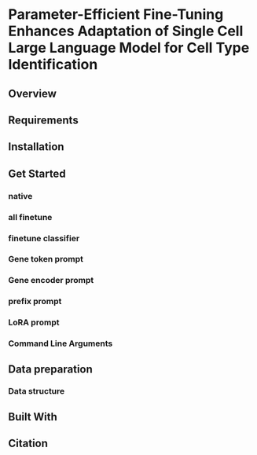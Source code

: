 # Parameter-Efficient Fine-Tuning Enhances Adaptation of Single Cell Large Language Model for Cell Type Identification
## Overview
## Requirements

## Installation
## Get Started
### native 
### all finetune
### finetune classifier
### Gene token prompt
### Gene encoder prompt
### prefix prompt
### LoRA prompt
### Command Line Arguments
## Data preparation
### Data structure

## Built With
## Citation
